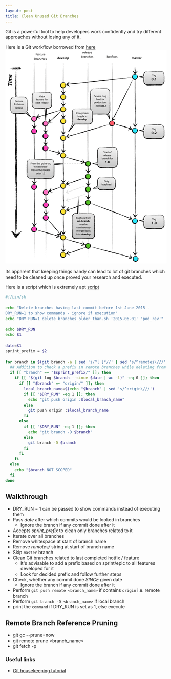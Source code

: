 ```yaml
---
layout: post
title: Clean Unused Git Branches 
---
```


Git is a powerful tool to help developers work confidently and try
different approaches without losing any of it.

Here is a Git workflow borrowed from [here](http://nvie.com/posts/a-successful-git-branching-model/)
<img src="/images/git-model.png" alt='Git Workflow'>

Its apparent that keeping things handy can lead to lot of git branches
which need to be cleaned up once proved your research and executed.

Here is a script which is extremely apt [script](https://gist.github.com/antonio/4586456)

```bash
#!/bin/sh

echo "Delete branches having last commit before 1st June 2015 -
DRY_RUN=1 to show commands - ignore if execution"
echo "DRY_RUN=1 delete_branches_older_than.sh '2015-06-01' 'pod_rev'"

echo $DRY_RUN
echo $1

date=$1
sprint_prefix = $2

for branch in $(git branch -a | sed 's/^[ ]*//' | sed 's/^remotes\///' | grep -v 'master$'); do
  ## Addition to check a prefix in remote branches while deleting from remote
  if [[ "branch" =~ "$sprint_prefix/" ]]; then
    if [[ "$(git log $branch --since $date | wc -l)" -eq 0 ]]; then
      if [[ "$branch" =~ "origin/" ]]; then
        local_branch_name=$(echo "$branch" | sed 's/^origin\///')
        if [[ "$DRY_RUN" -eq 1 ]]; then
          echo "git push origin :$local_branch_name"
        else
          git push origin :$local_branch_name
        fi
      else
        if [[ "$DRY_RUN" -eq 1 ]]; then
          echo "git branch -D $branch"
        else
          git branch -D $branch
        fi
      fi
    fi
  else
    echo "$branch NOT SCOPED"
  fi
done
```

## Walkthrough

- DRY_RUN = 1 can be passed to show commands instead of executing them
- Pass *date* after which commits would be looked in branches
  - Ignore the branch if any commit done after it
- Accepts *sprint_prefix* to clean only branches related to it 
- Iterate over all branches
- Remove whitespace at start of branch name
- Remove *remotes/* string at start of branch name
- Skip `master` branch
- Clean Git branches related to last completed hotfix / feature
  - It's advisable to add a prefix based on sprint/epic to all features
    developed for it
  - Look for decided prefix and follow further steps
- Check, whether any commit done *SINCE* given date
  - Ignore the branch if any commit done after it
- Perform `git push remote <branch_name>` if contains `origin` i.e. remote branch
- Perform `git branch -D <branch_name>` if local branch
- print the `command` if DRY_RUN is set as 1, else execute


## Remote Branch Reference Pruning
- git gc --prune=now
- git remote prune <branch_name>
- git fetch -p


### Useful links

- [Git housekeeping
  tutorial](http://railsware.com/blog/2014/08/11/git-housekeeping-tutorial-clean-up-outdated-branches-in-local-and-remote-repositories/)
